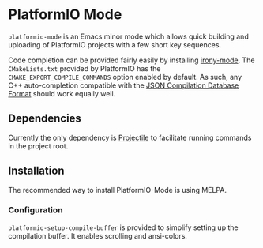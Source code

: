 # PlatformIO Mode
`platformio-mode` is an Emacs minor mode which allows quick building and uploading of
PlatformIO projects with a few short key sequences.

Code completion can be provided fairly easily by installing [irony-mode](https://github.com/Sarcasm/irony-mode).
The `CMakeLists.txt` provided by PlatformIO has the `CMAKE_EXPORT_COMPILE_COMMANDS` 
option enabled by default. 
As such, any C++ auto-completion compatible with the [JSON Compilation Database Format](http://clang.llvm.org/docs/JSONCompilationDatabase.html)
should work equally well.


## Dependencies

Currently the only dependency is [Projectile](https://github.com/bbatsov/projectile)
to facilitate running commands in the project root.


## Installation

The recommended way to install PlatformIO-Mode is using MELPA.

### Configuration

`platformio-setup-compile-buffer` is provided to simplify setting up the compilation
buffer. It enables scrolling and ansi-colors.





